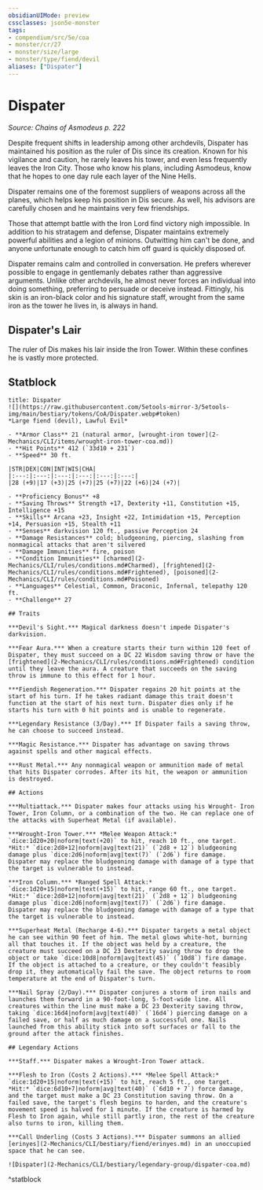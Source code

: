 ```yaml
---
obsidianUIMode: preview
cssclasses: json5e-monster
tags:
- compendium/src/5e/coa
- monster/cr/27
- monster/size/large
- monster/type/fiend/devil
aliases: ["Dispater"]
---
```

# Dispater
*Source: Chains of Asmodeus p. 222*  

Despite frequent shifts in leadership among other archdevils, Dispater has maintained his position as the ruler of Dis since its creation. Known for his vigilance and caution, he rarely leaves his tower, and even less frequently leaves the Iron City. Those who know his plans, including Asmodeus, know that he hopes to one day rule each layer of the Nine Hells.

Dispater remains one of the foremost suppliers of weapons across all the planes, which helps keep his position in Dis secure. As well, his advisors are carefully chosen and he maintains very few friendships.

Those that attempt battle with the Iron Lord find victory nigh impossible. In addition to his stratagem and defense, Dispater maintains extremely powerful abilities and a legion of minions. Outwitting him can't be done, and anyone unfortunate enough to catch him off guard is quickly disposed of.

Dispater remains calm and controlled in conversation. He prefers wherever possible to engage in gentlemanly debates rather than aggressive arguments. Unlike other archdevils, he almost never forces an individual into doing something, preferring to persuade or deceive instead. Fittingly, his skin is an iron-black color and his signature staff, wrought from the same iron as the tower he lives in, is always in hand.

## Dispater's Lair

The ruler of Dis makes his lair inside the Iron Tower. Within these confines he is vastly more protected.

## Statblock

```ad-statblock
title: Dispater
![](https://raw.githubusercontent.com/5etools-mirror-3/5etools-img/main/bestiary/tokens/CoA/Dispater.webp#token)
*Large fiend (devil), Lawful Evil*

- **Armor Class** 21 (natural armor, [wrought-iron tower](2-Mechanics/CLI/items/wrought-iron-tower-coa.md))
- **Hit Points** 412 (`33d10 + 231`)
- **Speed** 30 ft.

|STR|DEX|CON|INT|WIS|CHA|
|:---:|:---:|:---:|:---:|:---:|:---:|
|28 (+9)|17 (+3)|25 (+7)|25 (+7)|22 (+6)|24 (+7)|

- **Proficiency Bonus** +8
- **Saving Throws** Strength +17, Dexterity +11, Constitution +15, Intelligence +15
- **Skills** Arcana +23, Insight +22, Intimidation +15, Perception +14, Persuasion +15, Stealth +11
- **Senses** darkvision 120 ft., passive Perception 24
- **Damage Resistances** cold; bludgeoning, piercing, slashing from nonmagical attacks that aren't silvered
- **Damage Immunities** fire, poison
- **Condition Immunities** [charmed](2-Mechanics/CLI/rules/conditions.md#Charmed), [frightened](2-Mechanics/CLI/rules/conditions.md#Frightened), [poisoned](2-Mechanics/CLI/rules/conditions.md#Poisoned)
- **Languages** Celestial, Common, Draconic, Infernal, telepathy 120 ft.
- **Challenge** 27

## Traits

***Devil's Sight.*** Magical darkness doesn't impede Dispater's darkvision.

***Fear Aura.*** When a creature starts their turn within 120 feet of Dispater, they must succeed on a DC 22 Wisdom saving throw or have the [frightened](2-Mechanics/CLI/rules/conditions.md#Frightened) condition until they leave the aura. A creature that succeeds on the saving throw is immune to this effect for 1 hour.

***Fiendish Regeneration.*** Dispater regains 20 hit points at the start of his turn. If he takes radiant damage this trait doesn't function at the start of his next turn. Dispater dies only if he starts his turn with 0 hit points and is unable to regenerate.

***Legendary Resistance (3/Day).*** If Dispater fails a saving throw, he can choose to succeed instead.

***Magic Resistance.*** Dispater has advantage on saving throws against spells and other magical effects.

***Rust Metal.*** Any nonmagical weapon or ammunition made of metal that hits Dispater corrodes. After its hit, the weapon or ammunition is destroyed.

## Actions

***Multiattack.*** Dispater makes four attacks using his Wrought- Iron Tower, Iron Column, or a combination of the two. He can replace one of the attacks with Superheat Metal (if available).

***Wrought-Iron Tower.*** *Melee Weapon Attack:* `dice:1d20+20|noform|text(+20)` to hit, reach 10 ft., one target. *Hit:* `dice:2d8+12|noform|avg|text(21)` (`2d8 + 12`) bludgeoning damage plus `dice:2d6|noform|avg|text(7)` (`2d6`) fire damage. Dispater may replace the bludgeoning damage with damage of a type that the target is vulnerable to instead.

***Iron Column.*** *Ranged Spell Attack:* `dice:1d20+15|noform|text(+15)` to hit, range 60 ft., one target. *Hit:* `dice:2d8+12|noform|avg|text(21)` (`2d8 + 12`) bludgeoning damage plus `dice:2d6|noform|avg|text(7)` (`2d6`) fire damage. Dispater may replace the bludgeoning damage with damage of a type that the target is vulnerable to instead.

***Superheat Metal (Recharge 4-6).*** Dispater targets a metal object he can see within 90 feet of him. The metal glows white-hot, burning all that touches it. If the object was held by a creature, the creature must succeed on a DC 23 Dexterity saving throw to drop the object or take `dice:10d8|noform|avg|text(45)` (`10d8`) fire damage. If the object is attached to a creature, or they couldn't feasibly drop it, they automatically fail the save. The object returns to room temperature at the end of Dispater's turn.

***Nail Spray (2/Day).*** Dispater conjures a storm of iron nails and launches them forward in a 90-foot-long, 5-foot-wide line. All creatures within the line must make a DC 23 Dexterity saving throw, taking `dice:16d4|noform|avg|text(40)` (`16d4`) piercing damage on a failed save, or half as much damage on a successful one. Nails launched from this ability stick into soft surfaces or fall to the ground after the attack finishes.

## Legendary Actions

***Staff.*** Dispater makes a Wrought-Iron Tower attack.

***Flesh to Iron (Costs 2 Actions).*** *Melee Spell Attack:* `dice:1d20+15|noform|text(+15)` to hit, reach 5 ft., one target. *Hit:* `dice:6d10+7|noform|avg|text(40)` (`6d10 + 7`) force damage, and the target must make a DC 23 Constitution saving throw. On a failed save, the target's flesh begins to harden, and the creature's movement speed is halved for 1 minute. If the creature is harmed by Flesh to Iron again, while still partly iron, the rest of the creature also turns to iron, killing them.

***Call Underling (Costs 3 Actions).*** Dispater summons an allied [erinyes](2-Mechanics/CLI/bestiary/fiend/erinyes.md) in an unoccupied space that he can see.

![Dispater](2-Mechanics/CLI/bestiary/legendary-group/dispater-coa.md)
```
^statblock